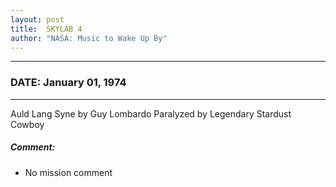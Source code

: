 ```yaml
---
layout: post
title:  SKYLAB 4
author: "NASA: Music to Wake Up By"
---
```


----
### DATE: January 01, 1974
----
Auld Lang Syne by Guy Lombardo
Paralyzed by Legendary Stardust Cowboy

##### Comment:
* No mission comment
